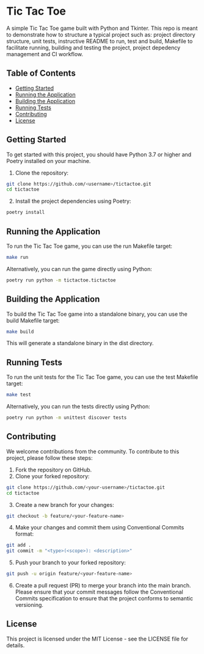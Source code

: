 # Tic Tac Toe

A simple Tic Tac Toe game built with Python and Tkinter. This repo is meant to demonstrate how to structure a typical project such as: project directory structure, unit tests, instructive README to run, test and build, Makefile to facilitate running, building and testing the project, project depedency management and CI workflow.

## Table of Contents

- [Getting Started](#getting-started)
- [Running the Application](#running-the-application)
- [Building the Application](#building-the-application)
- [Running Tests](#running-tests)
- [Contributing](#contributing)
- [License](#license)

## Getting Started

To get started with this project, you should have Python 3.7 or higher and Poetry installed on your machine.

1. Clone the repository:

```bash
git clone https://github.com/<username>/tictactoe.git
cd tictactoe
```

2. Install the project dependencies using Poetry:
```bash
poetry install
```

## Running the Application
To run the Tic Tac Toe game, you can use the run Makefile target:

```bash
make run
```

Alternatively, you can run the game directly using Python:

```bash
poetry run python -m tictactoe.tictactoe
```

## Building the Application
To build the Tic Tac Toe game into a standalone binary, you can use the build Makefile target:

```bash
make build
```
This will generate a standalone binary in the dist directory.

## Running Tests
To run the unit tests for the Tic Tac Toe game, you can use the test Makefile target:

```bash
make test
```
Alternatively, you can run the tests directly using Python:

```bash
poetry run python -m unittest discover tests
```

## Contributing
We welcome contributions from the community. To contribute to this project, please follow these steps:

1. Fork the repository on GitHub.
2. Clone your forked repository:
```bash
git clone https://github.com/<your-username>/tictactoe.git
cd tictactoe
```
3. Create a new branch for your changes:
```bash
git checkout -b feature/<your-feature-name>
```
4. Make your changes and commit them using Conventional Commits format:
```bash
git add .
git commit -m "<type>(<scope>): <description>"
```
5. Push your branch to your forked repository:
```bash
git push -u origin feature/<your-feature-name>
```
6. Create a pull request (PR) to merge your branch into the main branch.
Please ensure that your commit messages follow the Conventional Commits specification to ensure that the project conforms to semantic versioning.

## License
This project is licensed under the MIT License - see the LICENSE file for details.
